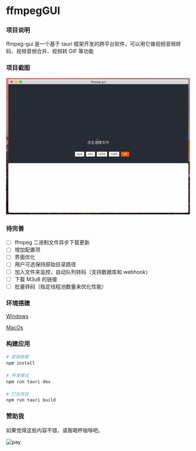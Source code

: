 # ffmpegGUI

### 项目说明

ffmpeg-gui 是一个基于 tauri 框架开发的跨平台软件，可以用它做视频音频转码、视频音频合并、视频转 GIF 等功能

### 项目截图

![screenshot1](./screenshot/ffmpeg_07.gif)

### 待完善

- [ ] ffmpeg 二进制文件异步下载更新
- [ ] 增加配置项
- [ ] 界面优化
- [ ] 用户可选保持原始目录路径
- [ ] 加入文件夹监控，自动队列转码（支持数据库和 webhook）
- [ ] 下载 M3u8 的链接
- [ ] 批量转码（指定线程池数量来优化性能）

### 环境搭建

[Windows](https://tauri.studio/v1/guides/getting-started/prerequisites/#setting-up-windows)

[MacOs](https://tauri.studio/v1/guides/getting-started/prerequisites/#setting-up-macos)

### 构建应用

```bash
# 安装依赖
npm install

# 开发模式
npm run tauri dev

# 打包项目
npm run tauri build
```

### 赞助我

如果觉得这些内容不错，请我喝杯咖啡吧。

![pay](./screenshot/pay.png)
